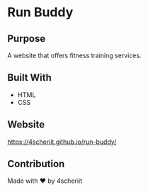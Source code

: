 # Run Buddy

## Purpose
A website that offers fitness training services.

## Built With
* HTML
* CSS

## Website
https://4scheriit.github.io/run-buddy/

## Contribution
Made with ❤️ by 4scheriit
